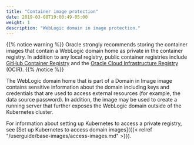 ```yaml
---
title: "Container image protection"
date: 2019-03-08T19:00:49-05:00
weight: 1
description: "WebLogic domain in image protection."
---
```


{{% notice warning %}}
Oracle strongly recommends storing the container images that contain a
WebLogic domain home as private in the container registry.
In addition to any local registry, public container registries include
[GitHub Container Registry](https://ghcr.io/) and the
[Oracle Cloud Infrastructure Registry](https://cloud.oracle.com/containers/registry) (OCIR).
{{% /notice %}}

The WebLogic domain home that is part of a Domain in Image image contains sensitive
information about the domain including keys and credentials that are used to
access external resources (for example, the data source password). In addition, the image
may be used to create a running server that further exposes the WebLogic domain
outside of the Kubernetes cluster.

For information about setting up Kubernetes to access a private registry, see
[Set up Kubernetes to access domain images]({{< relref "/userguide/base-images/access-images.md" >}}).
